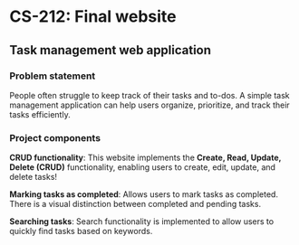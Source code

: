 # CS-212: Final website
## Task management web application

### Problem statement
People often struggle to keep track of their tasks and to-dos. A simple task management application can help users organize, prioritize, and track their tasks efficiently.

### Project components
**CRUD functionality**: This website implements the **Create, Read, Update, Delete (CRUD)** functionality, enabling users to create, edit, update, and delete tasks!

**Marking tasks as completed**: Allows users to mark tasks as completed. There is a visual distinction between completed and pending tasks.

**Searching tasks**: Search functionality is implemented to allow users to quickly find tasks based on keywords.

